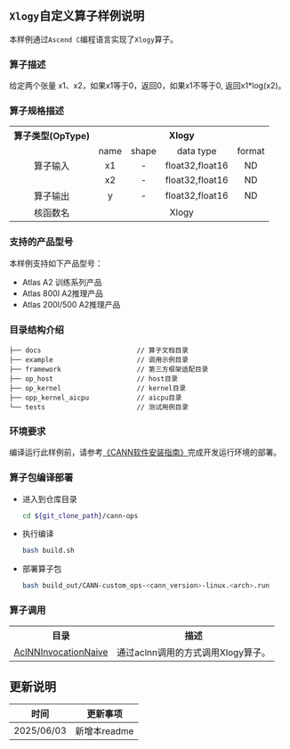 ## `Xlogy`自定义算子样例说明 
本样例通过`Ascend C`编程语言实现了`Xlogy`算子。

### 算子描述
给定两个张量 x1、x2，如果x1等于0，返回0，如果x1不等于0, 返回x1*log(x2)。


### 算子规格描述

<table>  
<tr><th align="center">算子类型(OpType)</th><th colspan="4" align="center">Xlogy</th></tr>  
<tr><td rowspan="3" align="center">算子输入</td><td align="center">name</td><td align="center">shape</td><td align="center">data type</td><td align="center">format</td></tr>  
<tr><td align="center">x1</td><td align="center">-</td><td align="center">float32,float16</td><td align="center">ND</td></tr>  
<tr><td align="center">x2</td><td align="center">-</td><td align="center">float32,float16</td><td align="center">ND</td></tr>  
<tr><td rowspan="1" align="center">算子输出</td><td align="center">y</td><td align="center">-</td><td align="center">float32,float16</td><td align="center">ND</td></tr>  
<tr><td rowspan="1" align="center">核函数名</td><td colspan="4" align="center">Xlogy</td></tr>
</table>


### 支持的产品型号
本样例支持如下产品型号：
- Atlas A2 训练系列产品
- Atlas 800I A2推理产品
- Atlas 200I/500 A2推理产品


### 目录结构介绍
```
├── docs                        // 算子文档目录
├── example                     // 调用示例目录
├── framework                   // 第三方框架适配目录
├── op_host                     // host目录
├── op_kernel                   // kernel目录
├── opp_kernel_aicpu            // aicpu目录
└── tests                       // 测试用例目录
```


### 环境要求
编译运行此样例前，请参考[《CANN软件安装指南》](https://hiascend.com/document/redirect/CannCommunityInstSoftware)完成开发运行环境的部署。

### 算子包编译部署
  - 进入到仓库目录

    ```bash
    cd ${git_clone_path}/cann-ops
    ```

  - 执行编译

    ```bash
    bash build.sh
    ```

  - 部署算子包

    ```bash
    bash build_out/CANN-custom_ops-<cann_version>-linux.<arch>.run
    ```

### 算子调用
<table>
    <th>目录</th><th>描述</th>
    <tr>
        <td><a href="./examples/AclNNInvocationNaive"> AclNNInvocationNaive</td><td>通过aclnn调用的方式调用Xlogy算子。</td>
    </tr>
</table>

## 更新说明
| 时间 | 更新事项 |
|----|------|
| 2025/06/03 | 新增本readme |